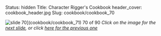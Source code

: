 Status: hidden
Title: Character Rigger's Cookbook
header_cover: cookbook_header.jpg
Slug: cookbook/cookbook_70

![slide 70](https://dl.dropboxusercontent.com/u/2977490/presentations/cookbook/img70.jpg)](cookbook/cookbook_71)
70 of 90
_Click on the image for the [next slide](cookbook/cookbook_71), or click [here for the previous one](cookbook/cookbook_69)_
